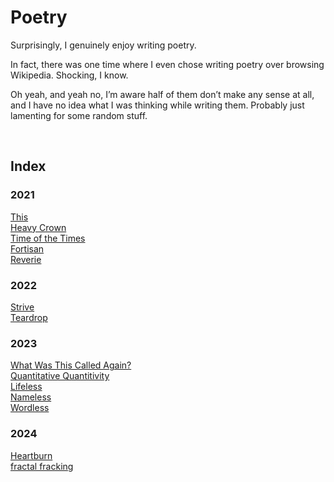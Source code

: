 # Poetry
<!-- #QUARK live! index!
  EXPORT: poetry
  STYLE: poetry
  DUALITY: light
-->

Surprisingly, I genuinely enjoy writing poetry.

In fact, there was one time where I even chose writing poetry over browsing Wikipedia. Shocking, I know.

Oh yeah, and yeah no, I’m aware half of them don’t make any sense at all, and I have no idea what I was thinking while writing them. Probably just lamenting for some random stuff.


<br>


<!-- #QUARK index~ -->
<!-- #QUARK leave? -->
## Index

### 2021
[This](This.md)  
[Heavy Crown](Heavy%20Crown.md)  
[Time of the Times](Time%20of%20the%20Times.md)  
[Fortisan](Fortisan.md)  
[Reverie]([Reverie.md)  

### 2022
[Strive](Strive.md)  
[Teardrop](Teardrop.md)  

### 2023
[What Was This Called Again?](What%20Was%20This%20Called%20Again%3F.md)  
[Quantitative Quantitivity](Quantitative%20Quantitivity.md)  
[Lifeless](Lifeless.md)  
[Nameless](Nameless.md)  
[Wordless](Wordless.md)  

### 2024
[Heartburn](Heartburn.md)  
[fractal fracking](fractal%20fracking.md)  
<!-- #QUARK leave. -->
